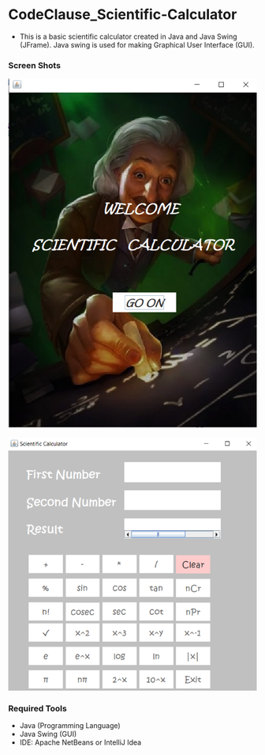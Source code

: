 # CodeClause_Scientific-Calculator
- This is a basic scientific calculator created in Java and Java Swing (JFrame). Java swing is used for making Graphical User Interface (GUI).

### Screen Shots
![ScientificCalculator](https://github.com/MernaHesham10/CodeClause_Scientific-Calculator/blob/main/ScreenShots/1.png)
<br>
<br>
![ScientificCalculator](https://github.com/MernaHesham10/CodeClause_Scientific-Calculator/blob/main/ScreenShots/2.png)

### Required Tools
- Java (Programming Language)
- Java Swing (GUI)
- IDE: Apache NetBeans or IntelliJ Idea

